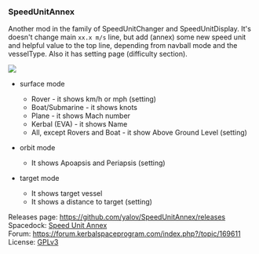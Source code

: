 ### SpeedUnitAnnex

Another mod in the family of SpeedUnitChanger and SpeedUnitDisplay. It's doesn't change main `xx.x m/s` line, but add (annex) some new speed unit and helpful value to the top line, depending from navball mode and the vesselType. Also it has setting page (difficulty section).

![](https://github.com/yalov/SpeedUnitAnnex/blob/master/pictures/modes%20small.jpg?raw=true)

 * surface mode
   * Rover - it shows km/h or mph (setting)
   * Boat/Submarine - it shows knots 
   * Plane - it shows Mach number 
   * Kerbal (EVA) - it shows Name
   * All, except Rovers and Boat - it show Above Ground Level (setting)


 * orbit mode
   * It shows Apoapsis and Periapsis (setting)

 * target mode
   * It shows target vessel
   * It shows a distance to target (setting)


Releases page:  https://github.com/yalov/SpeedUnitAnnex/releases  
Spacedock:      [Speed Unit Annex](https://spacedock.info/mod/1662/Speed%20Unit%20Annex)  
Forum: https://forum.kerbalspaceprogram.com/index.php?/topic/169611  
License: [GPLv3](https://www.gnu.org/licenses/gpl-3.0.html)

